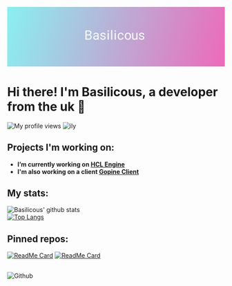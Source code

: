 [![Header](https://raw.githubusercontent.com/LowSpecCorgi/LowSpecCorgi/master/b2.png "Header")](https://lowspeccorgi.tech/)
# Hi there! I'm Basilicous, a developer from the uk 🙂
![My profile views](https://komarev.com/ghpvc/?username=LowSpecCorgi)
![ily](https://img.shields.io/badge/ily-tgm-red)
<!-- Talking about you -->
## Projects I'm working on:

- **I’m currently working on [HCL Engine](https://github.com/LowSpecCorgi/HCL-Engine)**
- **I'm also working on a client [Gopine Client](https://github.com/LowSpecCorgi/gopine-client)**

## My stats:
![Basilicous' github stats](https://github-readme-stats.vercel.app/api?username=LowSpecCorgi&show_icons=true&count_private=true&bg_color=10,e86444,904e95&text_color=FFFFFF&icon_color=FFFFFF&title_color=FFFFFF)\
[![Top Langs](https://github-readme-stats.vercel.app/api/top-langs/?username=LowSpecCorgi&&langs_count=8&bg_color=10,e86444,904e95&text_color=FFFFFF&icon_color=FFFFFF&title_color=FFFFFF)](https://github.com/anuraghazra/github-readme-stats)

## Pinned repos:
[![ReadMe Card](https://github-readme-stats.vercel.app/api/pin/?username=LowSpecCorgi&repo=HCL-Engine&bg_color=10,e86444,904e95&text_color=FFFFFF&icon_color=FFFFFF&title_color=FFFFFF)](https://github.com/LowSpecCorgi/HCL-Engine)
[![ReadMe Card](https://github-readme-stats.vercel.app/api/pin/?username=LowSpecCorgi&repo=Gopine&bg_color=10,e86444,904e95&text_color=FFFFFF&icon_color=FFFFFF&title_color=FFFFFF)](https://github.com/LowSpecCorgi/gopine-client)

##

<!-- Any image aligned to the right. Beware the width -->
<img width="55%" align="left" alt="Github" src="https://raw.githubusercontent.com/onimur/.github/master/.resources/git-header.svg" />
